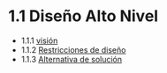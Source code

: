 # 1.1 Diseño Alto Nivel
  - 1.1.1 [visión](https://github.com/F3liP3L/Software2-QuickJob-Documentacion/blob/main/desing-high-level/vision/vision.md)
  - 1.1.2 [Restricciones de diseño](https://github.com/F3liP3L/Software2-QuickJob-Documentacion/tree/main/desing-high-level/restricciones-del-diseño)
  - 1.1.3 [Alternativa de solución](https://github.com/F3liP3L/Software2-QuickJob-Documentacion/tree/main/desing-high-level/alternativa-de-solucion)

   

